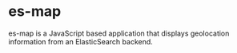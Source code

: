# es-map

es-map is a JavaScript based application that displays geolocation information from an ElasticSearch backend.
